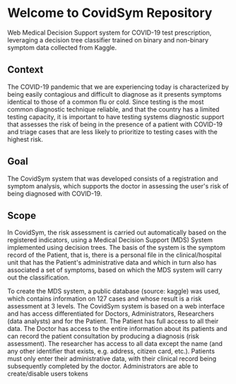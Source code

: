 # Welcome to CovidSym Repository
Web Medical Decision Support system for COVID-19 test prescription, leveraging a decision tree classifier trained on binary and non-binary symptom data collected from Kaggle.

## Context
The COVID-19 pandemic that we are experiencing today is characterized by being easily contagious and difficult to diagnose as it presents symptoms identical to those of a common flu or cold. Since testing is the most common diagnostic technique reliable, and that the country has a limited testing capacity, it is important to have testing systems diagnostic support that assesses the risk of being in the presence of a patient with COVID-19 and triage cases that are less likely to prioritize
to testing cases with the highest risk.

## Goal
The CovidSym system that was developed consists of a registration and symptom analysis, which supports the doctor in assessing the user's risk of being
diagnosed with COVID-19. 

## Scope 
In CovidSym, the risk assessment is carried out automatically based on the registered indicators, using a Medical Decision Support (MDS) System implemented using decision trees. The basis of the system is the symptom record of the Patient, that is, there is a personal file in the clinical/hospital unit that has the Patient's administrative data and which in turn also has associated a set of symptoms, based on which the MDS system will carry out the classification.

To create the MDS system, a public database (source: kaggle) was used, which contains information on 127 cases and whose result is a risk assessment at 3 levels.
The CovidSym system is based on a web interface and has access differentiated for Doctors, Administrators, Researchers (data analysts) and for the Patient. The Patient has full access to all their data. The Doctor has access to the entire information about its patients and can record the patient consultation by producing a diagnosis (risk assessment). The researcher has access to all data except the name (and any other identifier that exists, e.g. address, citizen card, etc.). Patients must only enter their administrative data, with their clinical record being subsequently completed by the doctor. Administrators are able to create/disable users tokens
